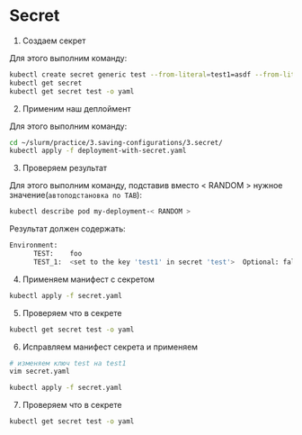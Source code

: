 # Secret

1) Создаем секрет

Для этого выполним команду:

```bash
kubectl create secret generic test --from-literal=test1=asdf --from-literal=dbpassword=1q2w3e
kubectl get secret
kubectl get secret test -o yaml
```

2) Применим наш деплоймент

Для этого выполним команду:

```bash
cd ~/slurm/practice/3.saving-configurations/3.secret/
kubectl apply -f deployment-with-secret.yaml
```

3) Проверяем результат

Для этого выполним команду, подставив вместо < RANDOM > нужное значение(`автоподстановка по TAB`):

```bash
kubectl describe pod my-deployment-< RANDOM >
```

Результат должен содержать:

```bash
Environment:
      TEST:    foo
      TEST_1:  <set to the key 'test1' in secret 'test'>  Optional: false
```

4) Применяем манифест с секретом

```bash
kubectl apply -f secret.yaml
```

5) Проверяем что в секрете

```bash
kubectl get secret test -o yaml
```

6) Исправляем манифест секрета и применяем

```bash
# изменяем ключ test на test1
vim secret.yaml

kubectl apply -f secret.yaml
```

7) Проверяем что в секрете

```bash
kubectl get secret test -o yaml
```
